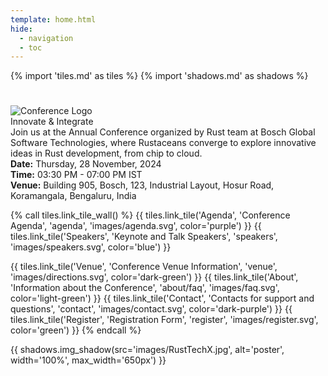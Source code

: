 ```yaml
---
template: home.html
hide:
  - navigation
  - toc
---
```

{% import 'tiles.md' as tiles %}
{% import 'shadows.md' as shadows %}

<!-- 
# <span style="color:brown">RustTechX Summit 2024 <br> <span style="color:white; font-size:24px">Innovate & Integrate</span> </span>
-->
#
<div class="banner">
    <div class="left-column">
        <img src="/summit-2024/images/RustTechX-Summit2024-logo.png" alt="Conference Logo" class="logo"> 
        <div class="tagline">Innovate & Integrate</div>
        <div class="description">
Join us at the Annual Conference organized by Rust team at Bosch Global Software Technologies, where Rustaceans converge to explore innovative ideas in Rust development, from chip to cloud.
        </div>
    </div>
    <div class="right-column">
        <div class="event-details">
            <div><strong>Date:</strong> Thursday, 28 November, 2024</div>
            <div><strong>Time:</strong> 03:30 PM - 07:00 PM IST</div>
            <div><strong>Venue:</strong> Building 905, Bosch, 123, Industrial Layout, Hosur Road, Koramangala, Bengaluru, India</div>
        </div>
    </div>
</div>




<!-- Color order: purple, blue, green; dark-green, light-green, dark-purple  -->
{% call tiles.link_tile_wall() %}
  {{ tiles.link_tile('Agenda', 'Conference Agenda', 'agenda', 'images/agenda.svg', color='purple') }}
  {{ tiles.link_tile('Speakers', 'Keynote and Talk Speakers', 'speakers', 'images/speakers.svg', color='blue') }}
  <!-- {{ tiles.link_tile('Market Place', 'Market Place Exhibitors', 'market_place', 'images/market.svg', color='green') }} -->
  {{ tiles.link_tile('Venue', 'Conference Venue Information', 'venue', 'images/directions.svg', color='dark-green') }}
  {{ tiles.link_tile('About', 'Information about the Conference', 'about/faq', 'images/faq.svg', color='light-green') }}
  {{ tiles.link_tile('Contact', 'Contacts for support and questions', 'contact', 'images/contact.svg', color='dark-purple') }}
  {{ tiles.link_tile('Register', 'Registration Form', 'register', 'images/register.svg', color='green') }}
{% endcall %}

<!-- 
Welcome to the website of the 1<sup>st</sup> BOSCH internal conference on
Embedded IoT Linux and OSS!

The event will take place in Feuerbach, July 13th and is hosted by TOP97.

The conference shall attract all Bosch employees working on IoT products based
on embedded Linux.  
This includes Automotive, Industrial, Building Technologies, Power Tools, Smart
Home and Home Appliances.  
Our team interacts with those organizational entities in Bosch.  
It is planned to use the conference to demonstrate the potential of community
based collaboration.  
 Bosch participants will be invited to book services and solutions in the context
of the "Bosch Linux Incubation Group".  
Contributors will get in contact to developers, product owner, architects as
well as leaders and decision maker.  
We expect 200-500 guests in total. The conference cannot be opened for public.  
In case you want to meet specific peers or business contacts from BOSCH, let us
know.

-->

{{ shadows.img_shadow(src='images/RustTechX.jpg', alt='poster', width='100%', max_width='650px') }}

